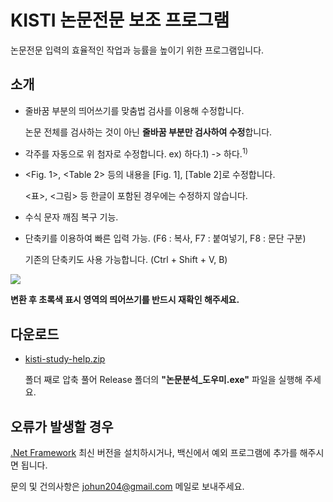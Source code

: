 # KISTI 논문전문 보조 프로그램

논문전문 입력의 효율적인 작업과 능률을 높이기 위한 프로그램입니다.


## 소개
* 줄바꿈 부분의 띄어쓰기를 맞춤법 검사를 이용해 수정합니다.

  논문 전체를 검사하는 것이 아닌 **줄바꿈 부분만 검사하여 수정**합니다.

* 각주를 자동으로 위 첨자로 수정합니다. ex) 하다.1) -> 하다.<sup>1)</sup>
* <Fig. 1>, <Table 2> 등의 내용을 [Fig. 1], [Table 2]로 수정합니다.

  <표>, <그림> 등 한글이 포함된 경우에는 수정하지 않습니다.
 
* 수식 문자 깨짐 복구 기능.
* 단축키를 이용하여 빠른 입력 가능. (F6 : 복사, F7 : 붙여넣기, F8 : 문단 구분)

  기존의 단축키도 사용 가능합니다. (Ctrl + Shift + V, B)

<img src="https://raw.githubusercontent.com/johun204/kisti-study-help/main/example.gif" />


**변환 후 초록색 표시 영역의 띄어쓰기를 반드시 재확인 해주세요.**


## 다운로드
* [kisti-study-help.zip](https://github.com/johun204/kisti-study-help/archive/main.zip) 

  폴더 째로 압축 풀어 Release 폴더의 **"논문분석_도우미.exe"** 파일을 실행해 주세요.


## 오류가 발생할 경우
[.Net Framework](https://dotnet.microsoft.com/download/dotnet-framework/thank-you/net48-kor) 최신 버전을 설치하시거나, 백신에서 예외 프로그램에 추가를 해주시면 됩니다.


문의 및 건의사항은 [johun204@gmail.com](mailto:johun204@gmail.com) 메일로 보내주세요.
